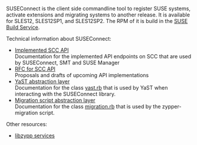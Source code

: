 SUSEConnect is the client side commandline tool to register SUSE systems, activate extensions and migrating systems to another release. It is available for SLES12, SLES12SP1, and SLES12SP2.
The RPM of it is build in the [SUSE Build Service](https://build.suse.de/package/show/Devel:SCC:suseconnect/SUSEConnect). 

Technical information about SUSEConnect:

- [Implemented SCC API](https://github.com/SUSE/connect/wiki/SCC-API-(Implemented)) <br> 
  Documentation for the implemented API endpoints on SCC that are used by SUSEConnect, SMT and SUSE Manager
- [RFC for SCC API](https://github.com/SUSE/connect/wiki/SCC-API-RFC-(Draft)) <br>
  Proposals and drafts of upcoming API implementations
- [YaST abstraction layer](https://github.com/SUSE/connect/wiki/YaST-abstraction-layer) <br>
  Documentation for the class [yast.rb](https://github.com/SUSE/connect/blob/master/lib/suse/connect/yast.rb) that is used by YaST when interacting with the SUSEConnect library.
- [Migration script abstraction layer](https://github.com/SUSE/connect/wiki/Migration-abstraction-layer) <br>
  Documentation for the class [migration.rb](https://github.com/SUSE/connect/blob/master/lib/suse/connect/migration.rb) that is used by the zypper-migration script. 

Other resources: 

- [libzypp services](https://doc.opensuse.org/projects/libzypp/HEAD/zypp-services.html)
